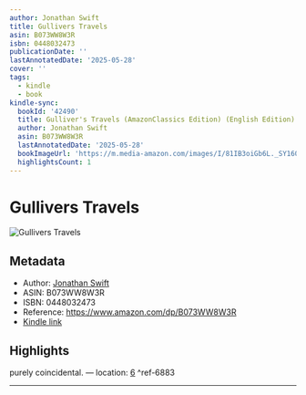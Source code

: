 ```yaml
---
author: Jonathan Swift
title: Gullivers Travels
asin: B073WW8W3R
isbn: 0448032473
publicationDate: ''
lastAnnotatedDate: '2025-05-28'
cover: ''
tags:
  - kindle
  - book
kindle-sync:
  bookId: '42490'
  title: Gulliver's Travels (AmazonClassics Edition) (English Edition)
  author: Jonathan Swift
  asin: B073WW8W3R
  lastAnnotatedDate: '2025-05-28'
  bookImageUrl: 'https://m.media-amazon.com/images/I/81IB3oiGb6L._SY160.jpg'
  highlightsCount: 1
---
```


# Gullivers Travels
![Gullivers Travels](https://m.media-amazon.com/images/I/81IB3oiGb6L._SY160.jpg)

## Metadata
* Author: [Jonathan Swift](https://www.amazon.comundefined)
* ASIN: B073WW8W3R
* ISBN: 0448032473
* Reference: https://www.amazon.com/dp/B073WW8W3R
* [Kindle link](kindle://book?action=open&asin=B073WW8W3R)

## Highlights
purely coincidental. — location: [6](kindle://book?action=open&asin=B073WW8W3R&location=6) ^ref-6883

---
